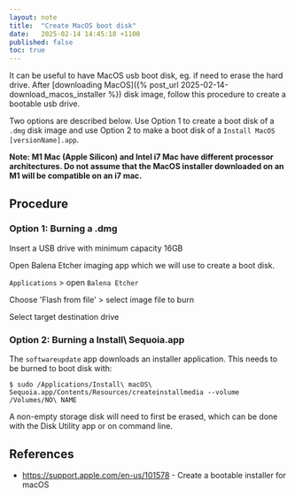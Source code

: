 ```yaml
---
layout: note
title:  "Create MacOS boot disk"
date:   2025-02-14 14:45:18 +1100
published: false
toc: true
---
```


It can be useful to have MacOS usb boot disk, eg. if need to erase the hard drive. After [downloading MacOS]({% post_url 2025-02-14-download_macos_installer %}) disk image, follow this procedure to create a bootable usb drive.

Two options are described below. Use Option 1 to create a boot disk of a `.dmg` disk image and use Option 2 to make a boot disk of a `Install MacOS [versionName].app`.

**Note: M1 Mac (Apple Silicon) and Intel i7 Mac have different processor architectures. Do not assume that the MacOS installer downloaded on an M1 will be compatible on an i7 mac.**

## Procedure

### Option 1: Burning a .dmg


Insert a USB drive with minimum capacity 16GB

Open Balena Etcher imaging app which we will use to create a boot disk.

`Applications` > open `Balena Etcher`

Choose 'Flash from file' > select image file to burn

Select target destination drive


### Option 2: Burning a Install\ Sequoia.app

The `softwareupdate` app downloads an installer application. This needs to be burned to boot disk with:

    $ sudo /Applications/Install\ macOS\ Sequoia.app/Contents/Resources/createinstallmedia --volume /Volumes/NO\ NAME

A non-empty storage disk will need to first be erased, which can be done with the Disk Utility app or on command line.


## References

- https://support.apple.com/en-us/101578 - Create a bootable installer for macOS
